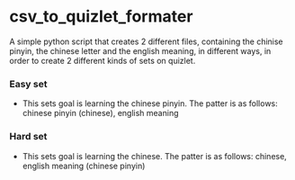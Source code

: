 # csv_to_quizlet_formater

A simple python script that creates 2 different files, containing the chinise pinyin, the chinese letter and the english meaning, in different ways, in order to create 2 different kinds of sets on quizlet.

### Easy set
- This sets goal is learning the chinese pinyin. The patter is as follows: chinese pinyin (chinese), english meaning

### Hard set
- This sets goal is learning the chinese. The patter is as follows: chinese, english meaning (chinese pinyin)
